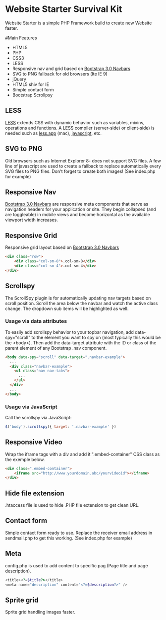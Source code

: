 Website Starter Survival Kit
===============

Website Starter is a simple PHP Framework build to create new Website faster.

#Main Features

- HTML5
- PHP
- CSS3
- LESS
- Responsive nav and grid based on [Bootstrap 3.0 Navbars](http://getbootstrap.com)
- SVG to PNG fallback for old browsers (lte IE 9)
- jQuery
- HTML5 shiv for IE
- Simple contact form
- Bootstrap Scrollpsy

## LESS
[LESS](http://lesscss.org/) extends CSS with dynamic behavior such as variables, mixins, operations and functions. A LESS compiler (server-side) or client-side) is needed such as [less.app](http://incident57.com/less/) (mac), [javascript](http://lesscss.org/), etc.

## SVG to PNG
Old browsers such as Internet Explorer 8- does not support SVG files. A few line of javascript are used to create a fallback to replace automatically every SVG files to PNG files. Don't forget to create both images! (See index.php for example)

## Responsive Nav
[Bootstrap 3.0 Navbars](http://getbootstrap.com/components/#navbar) are responsive meta components that serve as navigation headers for your application or site. They begin collapsed (and are toggleable) in mobile views and become horizontal as the available viewport width increases.

## Responsive Grid
Responsive grid layout based on [Bootstrap 3.0 Navbars](http://getbootstrap.com/components/#navbar)
```html
<div class="row">
	<div class="col-sm-8">.col-sm-8</div>
	<div class="col-sm-4">.col-sm-4</div>
</div>
```
## Scrollspy
The ScrollSpy plugin is for automatically updating nav targets based on scroll position. Scroll the area below the navbar and watch the active class change. The dropdown sub items will be highlighted as well.
### Usage via data attributes
To easily add scrollspy behavior to your topbar navigation, add data-spy="scroll" to the element you want to spy on (most typically this would be the &lt;body&gt;). Then add the data-target attribute with the ID or class of the parent element of any Bootstrap .nav component.
```html
<body data-spy="scroll" data-target=".navbar-example">
  ...
  <div class="navbar-example">
    <ul class="nav nav-tabs">
      ...
    </ul>
  </div>
  ...
</body>
```

### Usage via JavaScript
Call the scrollspy via JavaScript:
```javascript
$('body').scrollspy({ target: '.navbar-example' })
```


## Responsive Video
Wrap the iframe tags with a div and add it ".embed-container" CSS class as the exemple below.
```html
<div class=".embed-container">
	<iframe src="http://www.yourdomain.abc/yourvideoid"></iframe>
</div>
```

## Hide file extension
.htaccess file is used to hide .PHP file extension to get clean URL.

## Contact form
Simple contact form ready to use. Replace the receiver email address in sendmail.php to get this working. (See index.php for example)

## Meta
config.php is used to add content to specific pag (Page title and page description).
```php
<title><?=$title?></title>
<meta name="description" content="<?=$description?>" />
```

## Sprite grid
Sprite grid handling images faster.

